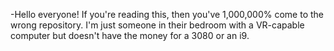 -Hello everyone! If you're reading this, then you've 1,000,000% come to the wrong repository. 
I'm just someone in their bedroom with a VR-capable computer but doesn't have the money for a 3080 or an i9.
